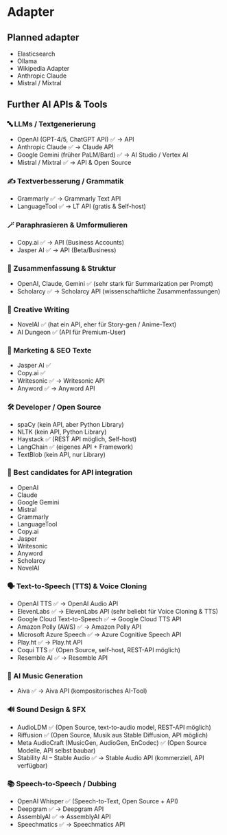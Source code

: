 # Adapter

## Planned adapter

- Elasticsearch
- Ollama
- Wikipedia Adapter
- Anthropic Claude
- Mistral / Mixtral

## Further AI APIs & Tools

### 🔤 LLMs / Textgenerierung

- OpenAI (GPT-4/5, ChatGPT API) ✅ → API
- Anthropic Claude ✅ → Claude API
- Google Gemini (früher PaLM/Bard) ✅ → AI Studio / Vertex AI
- Mistral / Mixtral ✅ → API & Open Source

### ✍️ Textverbesserung / Grammatik

- Grammarly ✅ → Grammarly Text API
- LanguageTool ✅ → LT API (gratis & Self-host)

### 🪄 Paraphrasieren & Umformulieren

- Copy.ai ✅ → API (Business Accounts)
- Jasper AI ✅ → API (Beta/Business)

### 📑 Zusammenfassung & Struktur

- OpenAI, Claude, Gemini ✅ (sehr stark für Summarization per Prompt)
- Scholarcy ✅ → Scholarcy API (wissenschaftliche Zusammenfassungen)

### 🎨 Creative Writing

- NovelAI ✅ (hat ein API, eher für Story-gen / Anime-Text)
- AI Dungeon ✅ (API für Premium-User)

### 📰 Marketing & SEO Texte

- Jasper AI ✅
- Copy.ai ✅
- Writesonic ✅ → Writesonic API
- Anyword ✅ → Anyword API

### 🛠 Developer / Open Source

- spaCy (kein API, aber Python Library)
- NLTK (kein API, Python Library)
- Haystack ✅ (REST API möglich, Self-host)
- LangChain ✅ (eigenes API + Framework)
- TextBlob (kein API, nur Library)

### 🚦 Best candidates for API integration

- OpenAI
- Claude
- Google Gemini
- Mistral
- Grammarly
- LanguageTool
- Copy.ai
- Jasper
- Writesonic
- Anyword
- Scholarcy
- NovelAI

### 🗣 Text-to-Speech (TTS) & Voice Cloning

- OpenAI TTS ✅ → OpenAI Audio API
- ElevenLabs ✅ → ElevenLabs API (sehr beliebt für Voice Cloning & TTS)
- Google Cloud Text-to-Speech ✅ → Google Cloud TTS API
- Amazon Polly (AWS) ✅ → Amazon Polly API
- Microsoft Azure Speech ✅ → Azure Cognitive Speech API
- Play.ht ✅ → Play.ht API
- Coqui TTS ✅ (Open Source, self-host, REST-API möglich)
- Resemble AI ✅ → Resemble API

### 🎵 AI Music Generation

- Aiva ✅ → Aiva API (kompositorisches AI-Tool)

### 🔊 Sound Design & SFX

- AudioLDM ✅ (Open Source, text-to-audio model, REST-API möglich)
- Riffusion ✅ (Open Source, Musik aus Stable Diffusion, API möglich)
- Meta AudioCraft (MusicGen, AudioGen, EnCodec) ✅ (Open Source Modelle, API selbst baubar)
- Stability AI – Stable Audio ✅ → Stable Audio API (kommerziell, API verfügbar)

### 📚 Speech-to-Speech / Dubbing

- OpenAI Whisper ✅ (Speech-to-Text, Open Source + API)
- Deepgram ✅ → Deepgram API
- AssemblyAI ✅ → AssemblyAI API
- Speechmatics ✅ → Speechmatics API
